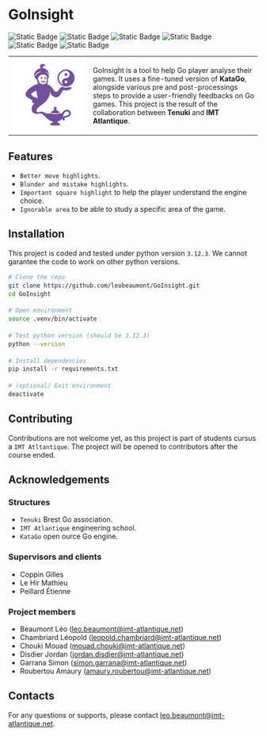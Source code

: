 # GoInsight

![Static Badge](https://img.shields.io/badge/Python-v3.12.3-red?link=https%3A%2F%2Fwww.python.org%2Fdownloads%2Frelease%2Fpython-3123)
![Static Badge](https://img.shields.io/badge/Partner-Tenuki-orange?link=https%3A%2F%2Ftenuki-brest.jeudego.org)
![Static Badge](https://img.shields.io/badge/Partner-IMT_Atlantique-blue?link=https%3A%2F%2Fwww.imt-atlantique.fr%2Fen)
![Static Badge](https://img.shields.io/badge/Website-KataGo-green?link=https%3A%2F%2Fkatagotraining.org)
![Static Badge](https://img.shields.io/badge/Github-KataGo-black?link=https%3A%2F%2Fgithub.com%2Flightvector%2FKataGo)
![Static Badge](https://img.shields.io/badge/License-MIT-yellow?link=https%3A%2F%2Fopensource.org%2Flicense%2FMIT)


<table>
  <tr>
    <td width="150">
      <img src="assets/GoInsight_logo.png" alt="Logo" width="250"/>
    </td>
    <td>
      <p>GoInsight is a tool to help Go player analyse their games. It uses a fine-tuned version of <b>KataGo</b>, alongside various pre and post-processings steps to provide a user-friendly feedbacks on Go games. This project is the result of the collaboration between <b>Tenuki</b> and <b>IMT Atlantique</b>.</p>
    </td>
  </tr>
</table>

## Features

- `Better move highlights`.
- `Blunder and mistake highlights`.
- `Important square highlight` to help the player understand the engine choice.
- `Ignorable area` to be able to study a specific area of the game.

## Installation

This project is coded and tested under python version `3.12.3`. We cannot garantee the code to work on other python versions.

```bash
# Clone the repo
git clone https://github.com/leobeaumont/GoInsight.git
cd GoInsight

# Open environment
source .venv/bin/activate

# Test python version (should be 3.12.3)
python --version

# Install dependencies
pip install -r requirements.txt

# (optional) Exit environment
deactivate
```

## Contributing

Contributions are not welcome yet, as this project is part of students cursus a `IMT Atltantique`. The project will be opened to contributors after the course ended.

## Acknowledgements

### Structures

- `Tenuki` Brest Go association.
- `IMT Atlantique` engineering school.
- `KataGo` open ource Go engine.

### Supervisors and clients

- Coppin Gilles
- Le Hir Mathieu
- Peillard Étienne

### Project members

- Beaumont Léo (leo.beaumont@imt-atlantique.net)
- Chambriard Léopold (leopold.chambriard@imt-atlantique.net)
- Chouki Mouad (mouad.chouki@imt-atlantique.net)
- Disdier Jordan (jordan.disdier@imt-atlantique.net)
- Garrana Simon (simon.garrana@imt-atlantique.net)
- Roubertou Amaury (amaury.roubertou@imt-atlantique.net)

## Contacts

For any questions or supports, please contact leo.beaumont@imt-atlantique.net.